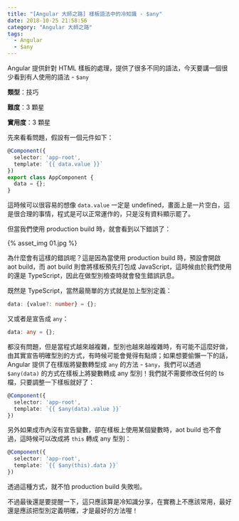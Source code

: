 ```yaml
---
title: "[Angular 大師之路] 樣板語法中的冷知識 - $any"
date: 2018-10-25 21:58:56
category: "Angular 大師之路"
tags:
  - Angular
  - $any
---
```


Angular 提供針對 HTML 樣板的處理，提供了很多不同的語法，今天要講一個很少看到有人使用的語法 - `$any`

<!-- more -->

**類型**：技巧

**難度**：3 顆星

**實用度**：3 顆星

先來看看問題，假設有一個元件如下：

```typescript
@Component({
  selector: 'app-root',
  template: `{{ data.value }}`
})
export class AppComponent {
  data = {};
}
```

這時候可以很容易的想像 `data.value` 一定是 undefined，畫面上是一片空白，這是很合理的事情，程式是可以正常運作的，只是沒有資料顯示罷了。

但當我們使用 production build 時，就會看到以下錯誤了：

{% asset_img 01.jpg %}

為什麼會有這樣的錯誤呢？這是因為當使用 production build 時，預設會開啟 aot build，而 aot build 則會將樣板預先打包成 JavaScript，這時候由於我們使用的還是 TypeScript，因此在做型別檢查時就會發生錯誤訊息。

既然是 TypeScript，當然最簡單的方式就是加上型別定義：

```typescript
data: {value?: number} = {};
```

又或者是宣告成 `any`：

```typescript
data: any = {};
```

都沒有問題，但是當程式越來越複雜，型別也越來越複雜時，有可能不這麼好做，由其實宣告明確型別的方式，有時候可能會覺得有點煩；如果想要偷懶一下的話，Angular 提供了在樣版將變數轉型成 `any` 的方法 - `$any`，我們可以透過 `$any(data)` 的方式在樣板上將變數轉成 any 型別！我們就不需要修改任何的 ts 檔，只要調整一下樣板就好了：

```typescript
@Component({
  selector: 'app-root',
  template: `{{ $any(data).value }}`
})
```

另外如果成市內沒有宣告變數，卻在樣板上使用某個變數時，aot build 也不會過，這時候可以改成將 `this` 轉成 any 型別：

```typescript
@Component({
  selector: 'app-root',
  template: `{{ $any(this).data }}`
})
```

透過這種方式，就不怕 production build 失敗啦。

不過最後還是要提醒一下，這只應該算是冷知識分享，在實務上不應該常用，最好還是應該把型別定義明確，才是最好的方法喔！
